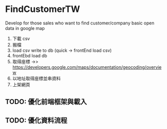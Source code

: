 # FindCustomerTW
Develop for those sales who want to find customer/company basic open data in google map

1. 下載 csv
2. 搬檔
3. load csv write to db (quick -> frontEnd load csv)
4. frontEbd load db
5. 取得座標 ->> https://developers.google.com/maps/documentation/geocoding/overview
6. 以地址取得座標並串資料
7. 上架網頁
## TODO: 優化前端框架與載入
## TODO: 優化資料流程